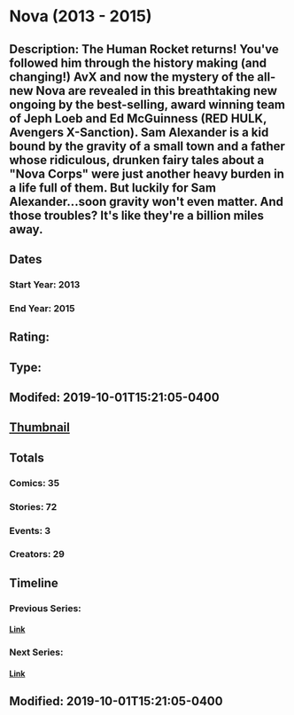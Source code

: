 # Nova (2013 - 2015)
## Description: The Human Rocket returns! You've followed him through the history making (and changing!) AvX and now the mystery of the all-new Nova are revealed in this breathtaking new ongoing by the best-selling, award winning team of Jeph Loeb and Ed McGuinness (RED HULK, Avengers X-Sanction). Sam Alexander is a kid bound by the gravity of a small town and a father whose ridiculous, drunken fairy tales about a "Nova Corps" were just another heavy burden in a life full of them. But luckily for Sam Alexander...soon gravity won't even matter. And those troubles? It's like they're a billion miles away.
## Dates
### Start Year: 2013
### End Year: 2015
## Rating: 
## Type: 
## Modifed: 2019-10-01T15:21:05-0400
## [Thumbnail](http://i.annihil.us/u/prod/marvel/i/mg/9/10/50ff12afb0919.jpg)
## Totals
### Comics: 35
### Stories: 72
### Events: 3
### Creators: 29
## Timeline
### Previous Series: 
#### [Link]()
### Next Series: 
#### [Link]()
## Modified: 2019-10-01T15:21:05-0400